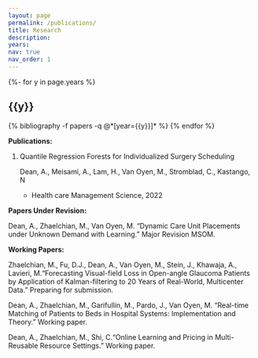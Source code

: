 ```yaml
---
layout: page
permalink: /publications/
title: Research
description:
years:
nav: true
nav_order: 1
---
```

<div class="publications">

{%- for y in page.years %}
  <h2 class="year">{{y}}</h2>
  {% bibliography -f papers -q @*[year={{y}}]* %}
{% endfor %}

</div>

**Publications:**

1. Quantile Regression Forests for Individualized Surgery Scheduling

    Dean, A., Meisami, A., Lam, H., Van Oyen, M., Stromblad, C., Kastango, N

   - Health care Management Science, 2022



**Papers Under Revision:**

Dean, A., Zhaelchian, M., Van Oyen, M. “Dynamic Care Unit Placements under Unknown Demand with Learning.” Major Revision MSOM.


**Working Papers:**

Zhaelchian, M., Fu, D.J., Dean, A., Van Oyen, M., Stein, J., Khawaja, A., Lavieri, M.“Forecasting Visual-field Loss in Open-angle Glaucoma Patients by Application of Kalman-filtering to 20 Years of Real-World, Multicenter Data.” Preparing for submission.

Dean, A., Zhaelchian, M., Garifullin, M., Pardo, J., Van Oyen, M. “Real-time Matching of Patients to Beds in Hospital Systems: Implementation and Theory.” Working paper.

Dean, A., Zhaelchian, M., Shi, C.“Online Learning and Pricing in Multi-Reusable Resource Settings.” Working paper.

